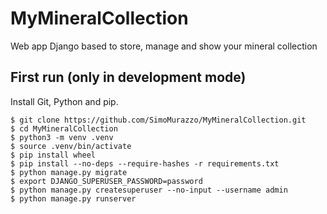 # MyMineralCollection
Web app Django based to store, manage and show your mineral collection

## First run (only in development mode)

Install Git, Python and pip.

```
$ git clone https://github.com/SimoMurazzo/MyMineralCollection.git
$ cd MyMineralCollection
$ python3 -m venv .venv
$ source .venv/bin/activate
$ pip install wheel
$ pip install --no-deps --require-hashes -r requirements.txt
$ python manage.py migrate
$ export DJANGO_SUPERUSER_PASSWORD=password
$ python manage.py createsuperuser --no-input --username admin
$ python manage.py runserver
```
